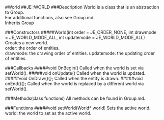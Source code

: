 #World
##JE::WORLD
###Description
World is a class that is an abstraction to Group.  
For additional functions, also see Group.md.  
Inherits Group

###Constructors
#####World(int order = JE_ORDER_NONE, int drawmode = JE_WORLD_MODE_ALL, int updatemode = JE_WORLD_MODE_ALL)
Creates a new world.  
order: the order of entities.  
drawmode: the drawing order of entities.
updatemode: the updating order of entities.

###Callbacks
#####void OnBegin()
Called when the world is set via setWorld().
#####void onUpdate()
Called when the world is updated.
#####void OnDraw(){};
Called when the entity is drawn.
#####void onEnd(){};
Called when the world is replaced by a different world via setWorld().

###Methods(class functions)
All methods can be found in Group.md.

###Functions
#####void setWorld(World* world)
Sets the active world.
world: the world to set as the active world.
